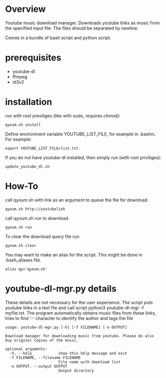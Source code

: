 # Overview
Youtube music download manager. Downloads youtube links as music from the specified input file. The files should be separated by newline.

Comes in a bundle of bash script and python script.

# prerequisites
 - youtube-dl
 - ffmpeg
 - id3v2

# installation
run with root previliges (like with sudo, requires chmod):
```
qyoum.sh install
```

Define environment variable YOUTUBE_LIST_FILE, for example in .bashrc.
For example:
```
export YOUTUBE_LIST_FILE=list.txt.
```

If you do not have youtube-dl installed, then simply run (with root priviliges):
```
update_youtube_dl.sh
```

# How-To
call qyoum.sh with link as an argument to queue the file for download.
```
qyoum.sh http://youtubelink
```
call qyoum.sh run to download.
```
qyoum.sh run
```

To clear the download query file run
```
qyoum.sh clear
```

You may want to make an alias for the script. This might be done in .bash_aliases file.
```
alias qy='qyoum.sh'
```
 
# youtube-dl-mgr.py details
These details are not necessary for the user experience. The script puts youtube links in a text file and call script python3 youtube-dl-mgr -f myfile.txt. The program automatically obtains music files from these links, tries to find '-' character to identify the author and tags the file


```
usage: youtube-dl-mgr.py [-h] [-f FILENAME] [-o OUTPUT]

Download manager for downloading music from youtube. Please do also buy original copies of the music.

optional arguments:
  -h, --help            show this help message and exit
  -f FILENAME, --filename FILENAME
                        File name with download list
  -o OUTPUT, --output OUTPUT
                        Output directory
```
